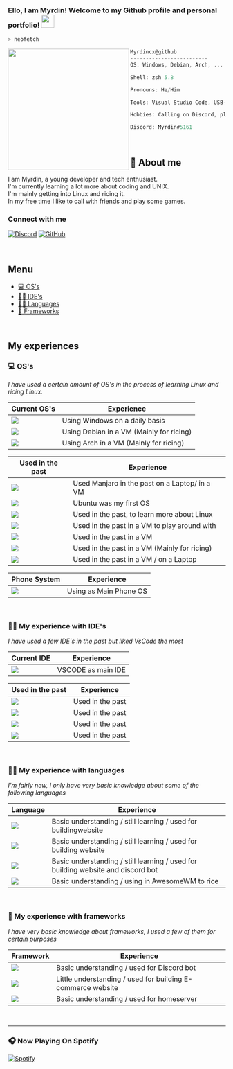 ### Ello, I am Myrdin! Welcome to my Github profile and personal portfolio! <img src="https://raw.githubusercontent.com/Asmit2952/Asmit2952/master/src/wave.gif?token=ATQS65XWY4MME7NJYAZ4LCTBN34AU" width="30px">

```zsh
> neofetch
```

<img align="left" src="https://i.pinimg.com/originals/2a/a6/55/2aa655a91b62c5c635e222cb6ac1b5c6.jpg" width="280" height="280" />

```csharp
Myrdincx@github
-------------------------
OS: Windows, Debian, Arch, ...

Shell: zsh 5.8

Pronouns: He/Him

Tools: Visual Studio Code, USB-stick

Hobbies: Calling on Discord, playing the saxophone, learning and coding

Discord: Myrdin#5161

```

<br />

## 📱 About me

I am Myrdin, a young developer and tech enthusiast.\
I'm currently learning a lot more about coding and UNIX.\
I'm mainly getting into Linux and ricing it.\
In my free time I like to call with friends and play some games.

### Connect with me
[![Discord](https://img.shields.io/badge/Discord-7289DA?style=for-the-badge&logo=discord&logoColor=white)](https://discord.gg/KVru2J7y57)
[![GitHub](https://img.shields.io/badge/Github-100000?style=for-the-badge&logo=github&logoColor=white)](https://github.com/Myrdincx)

<br />

## Menu 

- [💻 OS's](#-oss)
- [👩‍💻 IDE's](#-my-experience-with-ides)
- [👩‍💻 Languages](#-my-experience-with-languages)
- [🚀 Frameworks](#-my-experience-with-frameworks)


<br />

## My experiences

### 💻 OS's 
*I have used a certain amount of OS's in the process of learning Linux and ricing Linux.*

Current OS's | Experience
------------ | -------------
<img src="https://img.shields.io/badge/Windows-0078D6?style=for-the-badge&logo=windows&logoColor=white" /> | Using Windows on a daily basis
<img src="https://img.shields.io/badge/Debian-A81D33?style=for-the-badge&logo=debian&logoColor=white" /> | Using Debian in a VM (Mainly for ricing)
<img src="https://img.shields.io/badge/Arch_Linux-1793D1?style=for-the-badge&logo=arch-linux&logoColor=white" /> | Using Arch in a VM (Mainly for ricing)

 
Used in the past | Experience
------------ | -------------
<img src="https://img.shields.io/badge/manjaro-35BF5C?style=for-the-badge&logo=manjaro&logoColor=white" /> | Used Manjaro in the past on a Laptop/ in a VM
<img src="https://img.shields.io/badge/Ubuntu-E95420?style=for-the-badge&logo=ubuntu&logoColor=white" /> | Ubuntu was my first OS
<img src="https://img.shields.io/badge/Kali_Linux-557C94?style=for-the-badge&logo=kali-linux&logoColor=white" /> | Used in the past, to learn more about Linux
<img src="https://img.shields.io/badge/Linux_Mint-87CF3E?style=for-the-badge&logo=linux-mint&logoColor=white" /> | Used in the past in a VM to play around with
<img src="https://img.shields.io/badge/Deepin-007CFF?style=for-the-badge&logo=deepin&logoColor=white" /> | Used in the past in a VM 
<img src="https://img.shields.io/badge/Artix_Linux-10A0CC?style=for-the-badge&logo=artix-linux&logoColor=white" /> | Used in the past in a VM (Mainly for ricing)
<img src="https://img.shields.io/badge/Pop!_OS-48B9C7?style=for-the-badge&logo=Pop!_OS&logoColor=white" /> | Used in the past in a VM / on a Laptop

Phone System | Experience
------------ | -------------
<img src="https://img.shields.io/badge/Android-3DDC84?style=for-the-badge&logo=android&logoColor=white" /> | Using as Main Phone OS

<br />

### 👩‍💻 My experience with IDE's
*I have used a few IDE's in the past but liked VsCode the most*

Current IDE | Experience
------------ | -------------
<img src="https://img.shields.io/badge/Visual_Studio_Code-0078D4?style=for-the-badge&logo=visual%20studio%20code&logoColor=white" /> | VSCODE as main IDE


Used in the past | Experience
------------ | -------------
<img src="https://img.shields.io/badge/Atom-66595C?style=for-the-badge&logo=Atom&logoColor=white" /> | Used in the past
<img src="https://img.shields.io/badge/sublime_text-%23575757.svg?&style=for-the-badge&logo=sublime-text&logoColor=important" /> | Used in the past
<img src="https://img.shields.io/badge/VIM-%2311AB00.svg?&style=for-the-badge&logo=vim&logoColor=white" /> | Used in the past
<img src="https://img.shields.io/badge/Notepad++-90E59A.svg?style=for-the-badge&logo=notepad%2B%2B&logoColor=black" /> | Used in the past



<br />


### 👩‍💻 My experience with languages
*I'm fairly new, I only have very basic knowledge about some of the following languages*

Language | Experience
------------ | -------------
<img src="https://img.shields.io/badge/HTML5-E34F26?style=for-the-badge&logo=html5&logoColor=white" /> | Basic understanding / still learning / used for buildingwebsite
<img src="https://img.shields.io/badge/CSS3-1572B6?style=for-the-badge&logo=css3&logoColor=white" /> | Basic understanding / still learning / used for building website
<img src="https://img.shields.io/badge/JavaScript-323330?style=for-the-badge&logo=javascript&logoColor=F7DF1E" /> | Basic understanding / still learning / used for building website and discord bot
<img src="https://img.shields.io/badge/Lua-2C2D72?style=for-the-badge&logo=lua&logoColor=white" /> | Basic understanding / using in AwesomeWM to rice

<br />

### 🚀 My experience with frameworks
*I have very basic knowledge about frameworks, I used a few of them for certain purposes*

Framework | Experience
------------ | -------------
<img src="https://img.shields.io/badge/Node.js-339933?style=for-the-badge&logo=nodedotjs&logoColor=white" /> | Basic understanding / used for Discord bot
<img src="https://img.shields.io/badge/React-20232A?style=for-the-badge&logo=react&logoColor=61DAFB" /> | Little understanding / used for building E-commerce website
<img src="https://img.shields.io/badge/Docker-2CA5E0?style=for-the-badge&logo=docker&logoColor=white" /> | Basic understanding / used for homeserver

<br />

---

### 🎧 Now Playing On Spotify 

[![Spotify](https://spotify-github-profile.vercel.app/api/view?uid=i1yly8kh8edp57h78r4flk797&cover_image=true&theme=novatorem&bar_color=ff6347&bar_color_cover=false)](https://open.spotify.com/user/i1yly8kh8edp57h78r4flk797)

